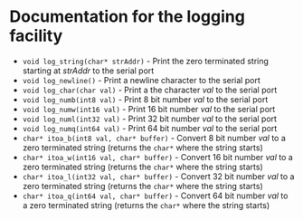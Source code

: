 # Documentation for the logging facility

- `void log_string(char* strAddr)` - Print the zero terminated string starting at *strAddr* to the serial port
- `void log_newline()` - Print a newline character to the serial port
- `void log_char(char val)` - Print a the character *val* to the serial port
- `void log_numb(int8 val)` - Print 8 bit number *val* to the serial port
- `void log_numw(int16 val)` - Print 16 bit number *val* to the serial port
- `void log_numl(int32 val)` - Print 32 bit number *val* to the serial port
- `void log_numq(int64 val)` - Print 64 bit number *val* to the serial port
- `char* itoa_b(int8 val, char* buffer)` - Convert 8 bit number *val* to a zero terminated string (returns the `char*` where the string starts)
- `char* itoa_w(int16 val, char* buffer)` - Convert 16 bit number *val* to a zero terminated string (returns the `char*` where the string starts)
- `char* itoa_l(int32 val, char* buffer)` - Convert 32 bit number *val* to a zero terminated string (returns the `char*` where the string starts)
- `char* itoa_q(int64 val, char* buffer)` - Convert 64 bit number *val* to a zero terminated string (returns the `char*` where the string starts)

